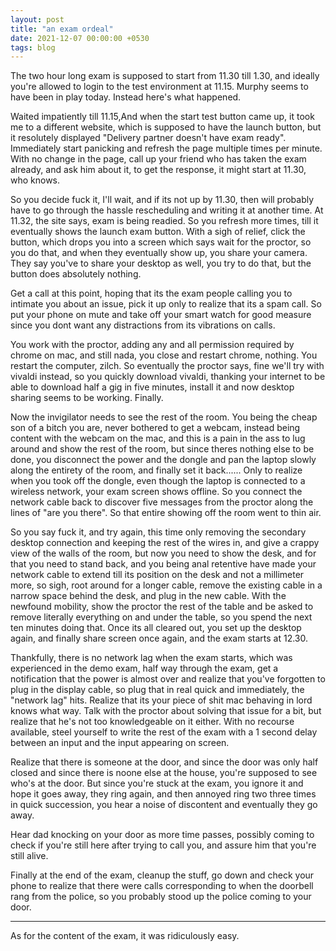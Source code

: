 ```yaml
---
layout: post
title: "an exam ordeal"
date: 2021-12-07 00:00:00 +0530
tags: blog
---
```



The two hour long exam is supposed to start from 11.30 till 1.30, and ideally you're allowed to login to the test environment at 11.15. Murphy seems to have been in play today. Instead here's what happened.

Waited impatiently till 11.15,And when the start test button came up, it took me to a different website, which is supposed to have the launch button, but it resolutely displayed "Delivery partner doesn't have exam ready". Immediately start panicking and refresh the page multiple times per minute. With no change in the page, call up your friend who has taken the exam already, and ask him about it, to get the response, it might start at 11.30, who knows.

So you decide fuck it, I'll wait, and if its not up by 11.30, then will probably have to go through the hassle rescheduling and writing it at another time. At 11.32, the site says, exam is being readied. So you refresh more times, till it eventually shows the launch exam button. With a sigh of relief, click the button, which drops you into a screen which says wait for the proctor, so you do that, and when they eventually show up, you share your camera. They say you've to share your desktop as well, you try to do that, but the button does absolutely nothing. 

Get a call at this point, hoping that its the exam people calling you to intimate you about an issue, pick it up only to realize that its a spam call. So put your phone on mute and take off your smart watch for good measure since you dont want any distractions from its vibrations on calls.

You work with the proctor, adding any and all permission required by chrome on mac, and still nada, you close and restart chrome, nothing. You restart the computer, zilch. So eventually the proctor says, fine we'll try with vivaldi instead, so you quickly download vivaldi, thanking your internet to be able to download half a gig in five minutes, install it and now desktop sharing seems to be working. Finally.

Now the invigilator needs to see the rest of the room. You being the cheap son of a bitch you are, never bothered to get a webcam, instead being content with the webcam on the mac, and this is a pain in the ass to lug around and show the rest of the room, but since theres nothing else to be done, you disconnect the power and the dongle and pan the laptop slowly along the entirety of the room, and finally set it back...... Only to realize when you took off the dongle, even though the laptop is connected to a wireless network, your exam screen shows offline. So you connect the network cable back to discover five messages from the proctor along the lines of "are you there". So that entire showing off the room went to thin air. 

So you say fuck it, and try again, this time only removing the secondary desktop connection and keeping the rest of the wires in, and give a crappy view of the walls of the room, but now you need to show the desk, and for that you need to stand back, and you being anal retentive have made your network cable to extend till its position on the desk and not a millimeter more, so sigh, root around for a longer cable, remove the existing cable in a narrow space behind the desk, and plug in the new cable. With the newfound mobility, show the proctor the rest of the table and be asked to remove literally everything on and under the table, so you spend the next ten minutes doing that. Once its all cleared out, you set up the desktop again, and finally share screen once again, and the exam starts at 12.30.

Thankfully, there is no network lag when the exam starts, which was experienced in the demo exam, half way through the exam, get a notification that the power is almost over and realize that you've forgotten to plug in the display cable, so plug that in real quick and immediately, the "network lag" hits. Realize that its your piece of shit mac behaving in lord knows what way. Talk with the proctor about solving that issue for a bit, but realize that he's not too knowledgeable on it either. With no recourse available, steel yourself to write the rest of the exam with a 1 second delay between an input and the input appearing on screen. 

Realize that there is someone at the door, and since the door was only half closed and since there is noone else at the house, you're supposed to see who's at the door. But since you're stuck at the exam, you ignore it and hope it goes away, they ring again, and then annoyed ring two three times in quick succession, you hear a noise of discontent and eventually they go away.

Hear dad knocking on your door as more time passes, possibly coming to check if you're still here after trying to call you, and assure him that you're still alive.

Finally at the end of the exam, cleanup the stuff, go down and check your phone to realize that there were calls corresponding to when the doorbell rang from the police, so you probably stood up the police coming to your door. 

---

As for the content of the exam, it was ridiculously easy.
